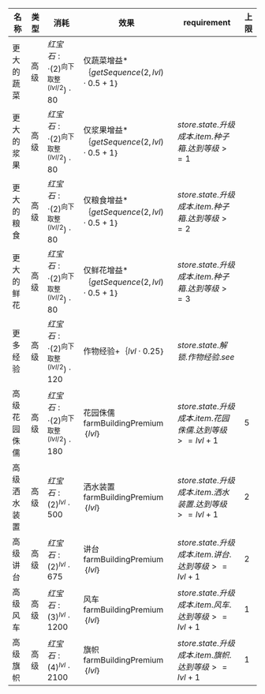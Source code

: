 | 名称  | 类型  | 消耗  | 效果  | requirement | 上限  |
| --- | --- | --- | --- | ----------- | --- |
| 更大的蔬菜 | 高级 | ${ 红宝石:   \cdot  {(2)}^{\text{向下取整}(lvl / 2})  \cdot  80 }$ | 仅蔬菜增益*｛$getSequence(2, lvl)  \cdot  0.5 + 1$｝ |  |  |
| 更大的浆果 | 高级 | ${ 红宝石:   \cdot  {(2)}^{\text{向下取整}(lvl / 2})  \cdot  80 }$ | 仅浆果增益*｛$getSequence(2, lvl)  \cdot  0.5 + 1$｝ | $store.state.升级成本.item.种子箱.达到等级 >= 1$ |  |
| 更大的粮食 | 高级 | ${ 红宝石:   \cdot  {(2)}^{\text{向下取整}(lvl / 2})  \cdot  80 }$ | 仅粮食增益*｛$getSequence(2, lvl)  \cdot  0.5 + 1$｝ | $store.state.升级成本.item.种子箱.达到等级 >= 2$ |  |
| 更大的鲜花 | 高级 | ${ 红宝石:   \cdot  {(2)}^{\text{向下取整}(lvl / 2})  \cdot  80 }$ | 仅鲜花增益*｛$getSequence(2, lvl)  \cdot  0.5 + 1$｝ | $store.state.升级成本.item.种子箱.达到等级 >= 3$ |  |
| 更多经验 | 高级 | ${ 红宝石:   \cdot  {(2)}^{\text{向下取整}(lvl / 2})  \cdot  120 }$ | 作物经验+｛$lvl  \cdot  0.25$｝ | $store.state.解锁.作物经验.see$ |  |
| 高级花园侏儒 | 高级 | ${ 红宝石:   \cdot  {(2)}^{\text{向下取整}(lvl / 2})  \cdot  180 }$ | 花园侏儒farmBuildingPremium｛$lvl$｝ | $store.state.升级成本.item.花园侏儒.达到等级 >= lvl + 1$ | 5 |
| 高级洒水装置 | 高级 | ${ 红宝石: {(2)}^{lvl}  \cdot  500 }$ | 洒水装置farmBuildingPremium｛$lvl$｝ | $store.state.升级成本.item.洒水装置.达到等级 >= lvl + 1$ | 2 |
| 高级讲台 | 高级 | ${ 红宝石: {(2)}^{lvl}  \cdot  675 }$ | 讲台farmBuildingPremium｛$lvl$｝ | $store.state.升级成本.item.讲台.达到等级 >= lvl + 1$ | 2 |
| 高级风车 | 高级 | ${ 红宝石: {(3)}^{lvl}  \cdot  1200 }$ | 风车farmBuildingPremium｛$lvl$｝ | $store.state.升级成本.item.风车.达到等级 >= lvl + 1$ | 1 |
| 高级旗帜 | 高级 | ${ 红宝石: {(4)}^{lvl}  \cdot  2100 }$ | 旗帜farmBuildingPremium｛$lvl$｝ | $store.state.升级成本.item.旗帜.达到等级 >= lvl + 1$ | 1 |
